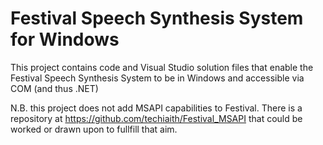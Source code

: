 # Festival Speech Synthesis System for Windows

This project contains code and Visual Studio solution files that enable the Festival Speech Synthesis System to be in Windows and accessible via COM (and thus .NET) 

N.B. this project does not add MSAPI capabilities to Festival. There is a repository at https://github.com/techiaith/Festival_MSAPI that could be worked or drawn upon to fullfill that aim.
